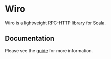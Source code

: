 # Wiro

Wiro is a lightweight RPC-HTTP library for Scala.

## Documentation

Please see the [guide](https://buildo.github.io/wiro/) for more information.



